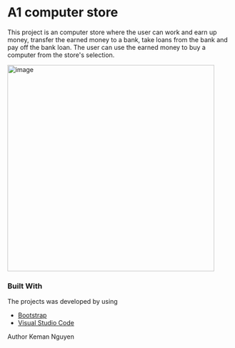 # A1 computer store

This project is an computer store where the user can work and earn up money, 
transfer the earned money to a bank, take loans from the bank and pay off the bank loan.
The user can use the earned money to buy a computer from the store's selection.

<img width="463" alt="image" src="https://user-images.githubusercontent.com/62680940/212686000-66535e36-274f-4b54-91c5-07ad425b6415.png">

### Built With
The projects was developed by using 
* [Bootstrap](https://getbootstrap.com/)
* [Visual Studio Code](https://code.visualstudio.com/)

Author Keman Nguyen
